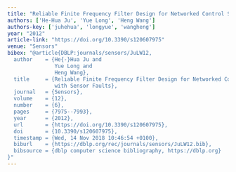 ```yaml
---
title: "Reliable Finite Frequency Filter Design for Networked Control Systems with Sensor Faults"
authors: ['He-Hua Ju', 'Yue Long', 'Heng Wang']
authors-key: ['juhehua', 'longyue', 'wangheng']
year: "2012"
article-link: "https://doi.org/10.3390/s120607975"
venue: "Sensors"
bibex: "@article{DBLP:journals/sensors/JuLW12,
  author    = {He{-}Hua Ju and
               Yue Long and
               Heng Wang},
  title     = {Reliable Finite Frequency Filter Design for Networked Control Systems
               with Sensor Faults},
  journal   = {Sensors},
  volume    = {12},
  number    = {6},
  pages     = {7975--7993},
  year      = {2012},
  url       = {https://doi.org/10.3390/s120607975},
  doi       = {10.3390/s120607975},
  timestamp = {Wed, 14 Nov 2018 10:46:54 +0100},
  biburl    = {https://dblp.org/rec/journals/sensors/JuLW12.bib},
  bibsource = {dblp computer science bibliography, https://dblp.org}
}"
---
```

